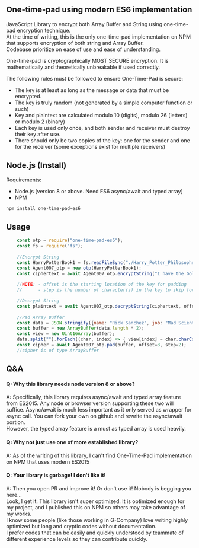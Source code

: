 ## One-time-pad using modern ES6 implementation 
JavaScript Library to encrypt both Array Buffer and String using one-time-pad encryption 
technique.  
At the time of writing, this is the only one-time-pad implementation on NPM that supports encryption of both string and Array Buffer.  
Codebase prioritize on ease of use and ease of understanding.  

One-time-pad is cryptographically MOST SECURE encryption.  It is mathematically and theoretically unbreakable if used correctly.

The following rules must be followed to ensure One-Time-Pad is secure: 
* The key is at least as long as the message or data that must be encrypted.
* The key is truly random (not generated by a simple computer function or such)
* Key and plaintext are calculated modulo 10 (digits), modulo 26 (letters) or modulo 2 (binary)
* Each key is used only once, and both sender and receiver must destroy their key after use.
* There should only be two copies of the key: one for the sender and one for the receiver (some exceptions exist for multiple receivers)


## Node.js (Install)  
Requirements:
- Node.js (version 8 or above.  Need ES6 async/await and typed array)
- NPM
```bash
npm install one-time-pad-es6
````

## Usage
```javascript
    const otp = require("one-time-pad-es6");
    const fs = require("fs");
    
    //Encrypt String
    const HarryPotterBook1 = fs.readFileSync("./Harry_Potter_Philosopher_Stone", {encoding: "utf8"})
    const Agent007_otp = new otp(HarryPotterBook1);
    const ciphertext = await Agent007_otp.encryptString("I have the Golden Eye!", offset=100,step=5)
    
    //NOTE: - offset is the starting location of the key for padding
    //      - step is the number of character(s) in the key to skip for every plaintext character get padded

    //Decrypt String
    const plaintext = await Agent007_otp.decryptString(ciphertext, offset=100, step=5);
    
    //Pad Array Buffer
    const data = JSON.stringify({name: "Rick Sanchez", job: "Mad Scientist", weapon: "Portal Gun"});
    const buffer = new ArrayBuffer(data.length * 2);
    const view = new Uint16Array(buffer);
    data.split("").forEach((char, index) => { view[index] = char.charCodeAt(0); });
    const cipher = await Agent007_otp.pad(buffer, offset=3, step=2);
    //cipher is of type ArrayBuffer
```

## Q&A
#### Q: Why this library needs node version 8 or above?
A: Specifically, this library requires async/await and typed array feature from ES2015.  Any node or browser version supporting
these two will suffice.  Async/await is much less important as it only served as wrapper for 
async call.  You can fork your own on github and rewrite the async/await portion.  
However, the typed array feature is a must as typed array is used heavily.  

#### Q: Why not just use one of more established library?
A: As of the writing of this library, I can't find One-Time-Pad implementation on NPM that uses modern ES2015 

#### Q: Your library is garbage!  I don't like it!
A: Then you open PR and improve it! Or don't use it! Nobody is begging you here...   
Look, I get it.  This library isn't super optimized.  It is optimized enough for
my project, and I published this on NPM so others may take advantage of my works.  
I know some people (like those working in G-Company) 
love writing highly optimized but long and cryptic codes without documentation.   
I prefer codes that can be easily 
and quickly understood by teammate of different experience levels so they can contribute quickly.